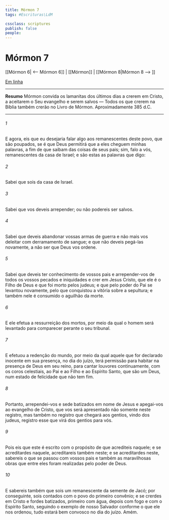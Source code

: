 ```yaml
---
title: Mórmon 7
tags: #Escrituras\LdM

cssclass: scriptures
publish: false
people:
---
```


# Mórmon 7
[[Mórmon 6| <-- Mórmon 6]] | [[Mórmon]] | [[Mórmon 8|Mórmon 8 --> ]]

[Em linha](https://churchofjesuschrist.org/study/scriptures/bofm/morm/7?lang=por)

---
__Resumo__
Mórmon convida os lamanitas dos últimos dias a crerem em Cristo, a aceitarem o Seu evangelho e serem salvos — Todos os que crerem na Bíblia também crerão no Livro de Mórmon. Aproximadamente 385 d.C.

---
###### 1 
E agora, eis que eu desejaria falar algo aos remanescentes deste povo, que são poupados, se é que Deus permitirá que a eles cheguem minhas palavras, a fim de que saibam das coisas de seus pais; sim, falo a vós, remanescentes da casa de Israel; e são estas as palavras que digo:

###### 2 
Sabei que sois da casa de Israel.

###### 3 
Sabei que vos deveis arrepender; ou não podereis ser salvos.

###### 4 
Sabei que deveis abandonar vossas armas de guerra e não mais vos deleitar com derramamento de sangue; e que não deveis pegá-las novamente, a não ser que Deus vos ordene.

###### 5 
Sabei que deveis ter conhecimento de vossos pais e arrepender-vos de todos os vossos pecados e iniquidades e crer em Jesus Cristo, que ele é o Filho de Deus e que foi morto pelos judeus; e que pelo poder do Pai se levantou novamente, pelo que conquistou a vitória sobre a sepultura; e também nele é consumido o aguilhão da morte.

###### 6 
E ele efetua a ressurreição dos mortos, por meio da qual o homem será levantado para comparecer perante o seu tribunal.

###### 7 
E efetuou a redenção do mundo, por meio da qual aquele que for declarado inocente em sua presença, no dia do juízo, terá permissão para habitar na presença de Deus em seu reino, para cantar louvores continuamente, com os coros celestiais, ao Pai e ao Filho e ao Espírito Santo, que são um Deus, num estado de felicidade que não tem fim.

###### 8 
Portanto, arrependei-vos e sede batizados em nome de Jesus e apegai-vos ao evangelho de Cristo, que vos será apresentado não somente neste registro, mas também no registro que chegará aos gentios, vindo dos judeus, registro esse que virá dos gentios para vós.

###### 9 
Pois eis que este é escrito com o propósito de que acrediteis naquele; e se acreditardes naquele, acreditareis também neste; e se acreditardes neste, sabereis o que se passou com vossos pais e também as maravilhosas obras que entre eles foram realizadas pelo poder de Deus.

###### 10 
E sabereis também que sois um remanescente da semente de Jacó; por conseguinte, sois contados com o povo do primeiro convênio; e se crerdes em Cristo e fordes batizados, primeiro com água, depois com fogo e com o Espírito Santo, seguindo o exemplo de nosso Salvador conforme o que ele nos ordenou, tudo estará bem convosco no dia do juízo. Amém.

